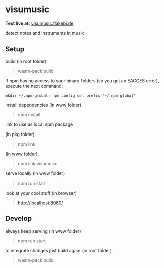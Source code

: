 # visumusic

**Test live at:** [visumusic.flakebi.de](https://www.visumusic.flakebi.de)

detect notes and instruments in music

## Setup

build (in root folder)
> wasm-pack build

If npm has no access to your binary folders (so you get an EACCES error), execute the next command:
```
mkdir ~/.npm-global; npm config set prefix '~/.npm-global'
```

install dependencies (in www folder)
> npm install

link to use as local npm package

(in pkg folder)
> npm link

(in www folder)
> npm link visumusic

serve locally (in www folder)
> npm run start

look at your cool stuff (in browser)
> <http://localhost:8080/>

## Develop

always keep serving (in www folder)
> npm run start

to integrate changes just build again (in root folder)
> wasm-pack build

